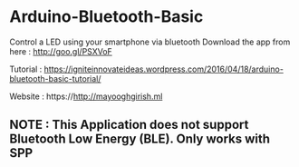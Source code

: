 # Arduino-Bluetooth-Basic
Control a LED using your smartphone via bluetooth
Download the app from here : http://goo.gl/PSXVoF

Tutorial : https://igniteinnovateideas.wordpress.com/2016/04/18/arduino-bluetooth-basic-tutorial/

Website : https://http://mayooghgirish.ml

<h2><B>NOTE : This Application does not support Bluetooth Low Energy (BLE). Only works with SPP</B></h2>


